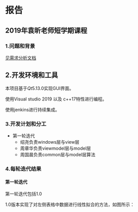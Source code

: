 # 报告



## 2019年袁昕老师短学期课程

### 1.问题和背景

[见需求分析文档]([https://github.com/Yao-Shao/Experiment/blob/dev/demand_analysis/%E7%9B%B4%E8%A7%82%E8%AE%BE%E7%82%B9%E6%9B%B2%E7%BA%BF%E6%8B%9F%E5%90%88%E5%BC%80%E9%A2%98%E6%8A%A5%E5%91%8A.md](https://github.com/Yao-Shao/Experiment/blob/dev/demand_analysis/直观设点曲线拟合开题报告.md))

## 2.开发环境和工具

本项目基于$Qt5.13.0$实现GUI界面。

使用Visual studio 2019 以及 c++17特性进行编程。

使用jenkins进行持续集成。

### 3.开发计划和分工

* 第一轮迭代
  * 绍尧负责windows层与view层
  * 周章华负责viewmodel层与model层
  * 周国晨负责common层与model层算法

### 4.每轮迭代结果

#### 第一轮迭代

第一轮迭代包括1.0

1.0版本实现了对左侧表格中数据进行线性拟合的方法，如图所示：
